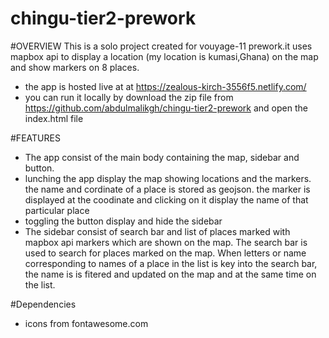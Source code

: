 # chingu-tier2-prework

#OVERVIEW
This is a solo project created for vouyage-11 prework.it uses mapbox api to display 
a location (my location is kumasi,Ghana) on the map and show markers on 8 places.
 * the app is hosted live at at https://zealous-kirch-3556f5.netlify.com/
 * you can run it locally by download the zip file from https://github.com/abdulmalikgh/chingu-tier2-prework
 and open the index.html file

#FEATURES
 * The app consist of the main body containing the map, sidebar and button.
 * lunching the app display the map showing  locations and the markers.
the name and cordinate of a place is stored as geojson. the marker is displayed at the coodinate 
and clicking on it display the name of that particular place
 * toggling the button display and hide the sidebar
 * The sidebar consist of search bar and list of places marked with mapbox api markers which are shown on the map.
The search bar is used to search for places marked on the map.
When letters or name corresponding to names of a place in the list is key into the search bar, the name is
is fitered and updated on the map and at the same time on the list.

#Dependencies
* icons from fontawesome.com

